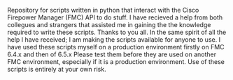 Repository for scripts written in python that interact with the Cisco Firepower Manager (FMC) API to do stuff.
I have recieved a help from both collegues and strangers that assisted me in gaining the the knowledge required to write these scripts.
Thanks to you all.
In the same spirit of all the help I have received; I am making the scripts available for anyone to use.
I have used these scripts myself on a production environment firstly on FMC 6.4.x and then of 6.5.x
Please test them before they are used on another FMC environment, especially if it is a production environment.
Use of these scripts is entirely at your own risk.
